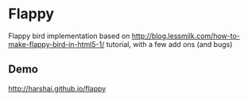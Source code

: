 # Flappy
Flappy bird implementation based on http://blog.lessmilk.com/how-to-make-flappy-bird-in-html5-1/ tutorial, with a few add ons (and bugs)

## Demo
http://harshai.github.io/flappy
